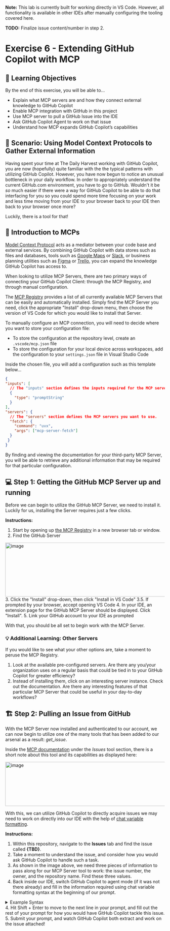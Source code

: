 __Note:__ This lab is currently built for working directly in VS Code. However, all functionality is available in other IDEs after manually configuring the tooling covered here.

__TODO:__ Finalize issue content/number in step 2.

# Exercise 6 - Extending GitHub Copilot with MCP

## 🎯 Learning Objectives

By the end of this exercise, you will be able to...

- Explain what MCP servers are and how they connect external knowledge to GitHub Copilot
- Enable MCP integration with GitHub in this project
- Use MCP server to pull a GitHub Issue into the IDE
- Ask GitHub Copilot Agent to work on that issue
- Understand how MCP expands GitHub Copilot’s capabilities

## 🍎 Scenario: Using Model Context Protocols to Gather External Information

Having spent your time at The Daily Harvest working with GitHub Copilot, you are now (hopefully) quite familiar with the the typical patterns with utilizing GitHub Copilot. However, you have now begun to notice an unusual bottleneck in your daily workflow. In order to appropriately understand the current GitHub.com environment, you have to _go_ to GitHub. Wouldn't it be _so_ much easier if there were a way for GitHub Copilot to be able to do that interfacing for you so you could spend more time focusing on your work and less time moving from your IDE to your browser back to your IDE then back to your browser once more?

Luckily, there is a tool for that!

## 🤖 Introduction to MCPs

[Model Context Protocol](https://github.com/modelcontextprotocol) acts as a mediator between your code base and external services. By combining GitHub Copilot with data stores such as files and databases, tools such as [Google Maps](https://developers.google.com/maps/ai/mcp) or [Slack](https://docs.slack.dev/ai/mcp-server/), or business planning utilities such as [Figma](https://help.figma.com/hc/en-us/articles/32132100833559-Guide-to-the-Figma-MCP-server) or [Trello](https://mcpservers.org/servers/m0xai/trello-mcp-server), you can expand the knowledge GitHub Copilot has access to.

When looking to utilize MCP Servers, there are two primary ways of connecting your GitHub Copilot Client: through the MCP Registry, and through manual configuration.

The [MCP Registry](https://github.com/mcp) provides a list of all currently available MCP Servers that can be easily and automatically installed. Simply find the MCP Server you need, click the appropriate "Install" drop-down menu, then choose the version of VS Code for which you would like to install that Server.

To manually configure an MCP connection, you will need to decide where you want to store your configuration file:

- To store the configuration at the repository level, create an `.vscode/mcp.json` file
- To store the configuration for your local device across workspaces, add the configuration to your `settings.json` file in Visual Studio Code

Inside the chosen file, you will add a configuration such as this template below...

```json
{
"inputs": [
  // The "inputs" section defines the inputs required for the MCP server configuration.
  {
    "type": "promptString"
  }
],
"servers": {
  // The "servers" section defines the MCP servers you want to use.
  "fetch": {
    "command": "uvx",
    "args": ["mcp-server-fetch"]
  }
 }
}
```

By finding and viewing the documentation for your third-party MCP Server, you will be able to retrieve any additional information that may be required for that particular configuration.

## 💻 Step 1: Getting the GitHub MCP Server up and running

Before we can begin to utilize the GitHub MCP Server, we need to install it. Luckily for us, installing the Server requires just a few clicks. 

__Instructions:__

1. Start by opening up [the MCP Registry](https://github.com/mcp) in a new browser tab or window.
2. Find the GitHub Server
<img width="557" height="170" alt="image" src="https://github.com/user-attachments/assets/82e8a1b8-066f-4a8f-858f-f6161b5d0732" />
3. Click the "Install" drop-down, then click "Install in VS Code"
3.5. If prompted by your browser, accept opening VS Code
4. In your IDE, an extension page for the GitHub MCP Server should be displayed. Click "Install".
5. Link your GitHub account to your IDE as prompted

With that, you should be all set to begin work with the MCP Server.

### 💡 Additional Learning: Other Servers

If you would like to see what your other options are, take a moment to peruse the MCP Registry.

1. Look at the available pre-configured servers. Are there any you/your organization uses on a regular basis that could be tied in to your GitHub Copilot for greater efficiency?
2. Instead of installing them, click on an interesting server instance. Check out the documentation. Are there any interesting features of that particular MCP Server that could be useful in your day-to-day workflows?

## 🏗️ Step 2: Pulling an Issue from GitHub

With the MCP Server now installed and authenticated to our account, we can now begin to utilize one of the many tools that has been added to our arsenal as a result: _get\_issue_.

Inside the [MCP documentation](https://github.com/mcp/github/github-mcp-server) under the _Issues_ tool section, there is a short note about this tool and its capabilities as displayed here:

<img width="524" height="139" alt="image" src="https://github.com/user-attachments/assets/7c6a056e-a06f-45c3-901e-d6a0be63b045" />

With this, we can utilize GitHub Copilot to directly acquire issues we may need to work on directly into our IDE with the help of [chat variable formatting](https://docs.github.com/en/copilot/reference/cheat-sheet?tool=vscode#chat-variables).

__Instructions:__

1. Within this repository, navigate to the __Issues__ tab and find the issue called __{TBD}__.
2. Take a moment to understand the issue, and consider how you would ask GitHub Copilot to handle such a task.
3. As shown in the image above, we need three pieces of information to pass along for our MCP Server tool to work: the issue number, the owner, and the repository name. Find these three values.
4. Back inside our IDE, switch GitHub Copilot to agent mode (if it was not there already) and fill in the information required using chat variable formatting syntax at the beginning of our prompt.
<details>
  <summary>Example Syntax</summary>
  `#get_issue __{TBD}__, Coveros, hol-copilot-lab`
</details>
4. Hit Shift + Enter to move to the next line in your prompt, and fill out the rest of your prompt for how you would have GitHub Copilot tackle this issue.
5. Submit your prompt, and watch GitHub Copilot both extract and work on the issue attached!
